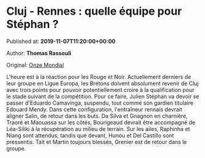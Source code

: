
# Cluj - Rennes : quelle équipe pour Stéphan ?

Published at: **2019-11-07T11:20:00+00:00**

Author: **Thomas Rassouli**

Original: [Onze Mondial](http://www.onzemondial.com/ligue-europa/cluj-rennes-quelle-equipe-pour-stephan-201869)

L'heure est à la réaction pour les Rouge et Noir. Actuellement derniers de leur groupe en Ligue Europa, les Bretons doivent absolument revenir de Cluj avec trois points pour pouvoir potentiellement croire à la qualification pour le stade suivant de la compétition. Pour ce faire, Julien Stéphan va devoir se passer d'Eduardo Camavinga, suspendu, tout comme son gardien titulaire Edouard Mendy.
Dans cette configuration, l'entraîneur rennais devrait aligner Salin, de retour dans les buts. Da Silva et Gnagnon en charnière, Traoré et Maouassa sur les côtés, Bourigeaud devrait être accompagné de Léa-Siliki à la récupération au milieu de terrain. Sur les ailes, Raphinha et Niang sont attendus, tandis que devant, Hunou et Del Castillo sont pressentis. Tait et Martin toujours blessés, Grenier est de retour dans le groupe.
